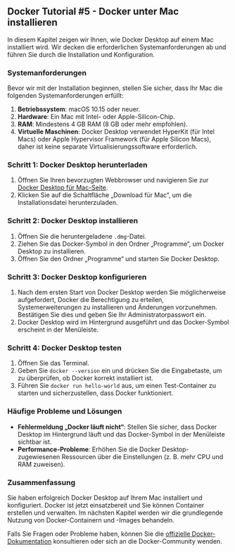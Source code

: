 ## Docker Tutorial #5 - Docker unter Mac installieren

In diesem Kapitel zeigen wir Ihnen, wie Docker Desktop auf einem Mac installiert wird. Wir decken die erforderlichen Systemanforderungen ab und führen Sie durch die Installation und Konfiguration.

### Systemanforderungen

Bevor wir mit der Installation beginnen, stellen Sie sicher, dass Ihr Mac die folgenden Systemanforderungen erfüllt:

1. **Betriebssystem**: macOS 10.15 oder neuer.
2. **Hardware**: Ein Mac mit Intel- oder Apple-Silicon-Chip.
3. **RAM**: Mindestens 4 GB RAM (8 GB oder mehr empfohlen).
4. **Virtuelle Maschinen**: Docker Desktop verwendet HyperKit (für Intel Macs) oder Apple Hypervisor Framework (für Apple Silicon Macs), daher ist keine separate Virtualisierungssoftware erforderlich.

### Schritt 1: Docker Desktop herunterladen

1. Öffnen Sie Ihren bevorzugten Webbrowser und navigieren Sie zur [Docker Desktop für Mac-Seite](https://www.docker.com/products/docker-desktop).
2. Klicken Sie auf die Schaltfläche „Download für Mac“, um die Installationsdatei herunterzuladen. 

### Schritt 2: Docker Desktop installieren

1. Öffnen Sie die heruntergeladene `.dmg`-Datei.
2. Ziehen Sie das Docker-Symbol in den Ordner „Programme“, um Docker Desktop zu installieren.
3. Öffnen Sie den Ordner „Programme“ und starten Sie Docker Desktop.

### Schritt 3: Docker Desktop konfigurieren

1. Nach dem ersten Start von Docker Desktop werden Sie möglicherweise aufgefordert, Docker die Berechtigung zu erteilen, Systemerweiterungen zu installieren und Änderungen vorzunehmen. Bestätigen Sie dies und geben Sie Ihr Administratorpasswort ein.
2. Docker Desktop wird im Hintergrund ausgeführt und das Docker-Symbol erscheint in der Menüleiste.

### Schritt 4: Docker Desktop testen

1. Öffnen Sie das Terminal.
2. Geben Sie `docker --version` ein und drücken Sie die Eingabetaste, um zu überprüfen, ob Docker korrekt installiert ist.
3. Führen Sie `docker run hello-world` aus, um einen Test-Container zu starten und sicherzustellen, dass Docker funktioniert.

### Häufige Probleme und Lösungen

- **Fehlermeldung „Docker läuft nicht“**: Stellen Sie sicher, dass Docker Desktop im Hintergrund läuft und das Docker-Symbol in der Menüleiste sichtbar ist.
- **Performance-Probleme**: Erhöhen Sie die Docker Desktop-zugewiesenen Ressourcen über die Einstellungen (z. B. mehr CPU und RAM zuweisen).

### Zusammenfassung

Sie haben erfolgreich Docker Desktop auf Ihrem Mac installiert und konfiguriert. Docker ist jetzt einsatzbereit und Sie können Container erstellen und verwalten. Im nächsten Kapitel werden wir die grundlegende Nutzung von Docker-Containern und -Images behandeln.

Falls Sie Fragen oder Probleme haben, können Sie die [offizielle Docker-Dokumentation](https://docs.docker.com/desktop/mac/install/) konsultieren oder sich an die Docker-Community wenden.
